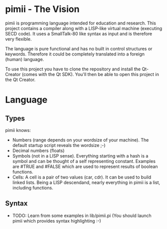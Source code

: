 # pimii - The Vision
pimii is programming language intended for education and research. This project contains a compiler along with a LISP-like virtual machine (executing SECD code). It uses a SmallTalk-80 like syntax as input and is therefore very flexible.

The language is pure functional and has no built in control structures or keywords. Therefore it could be completely translated into a foreign (human) language.

To use this project you have to clone the repository and install the Qt-Creator (comes with the Qt SDK). You'll then be able to open this project in the Qt Creator.

# Language

## Types
pimii knows:

 - Numbers (range depends on your wordsize of your machine). The default startup script reveals the wordsize ;-)
 - Decimal numbers (floats)
 - Symbols (not in a LISP sense). Everything starting with a hash is a symbol and can be thought of a self representing constant. Examples are #TRUE and #FALSE which are used to represent results of boolean functions.
 - Cells: A cell is a pair of two values (car, cdr). It can be used to build linked lists. Being a LISP descendand, nearly everything in pimii is a list, including functions.

## Syntax

 - TODO: Learn from some examples in lib/pimii.pi (You should launch pimii which provides syntax highlighting :-)


